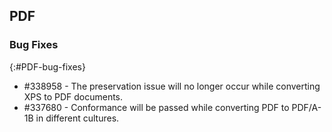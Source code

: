 ## PDF

### Bug Fixes
{:#PDF-bug-fixes}

* \#338958 - The preservation issue will no longer occur while converting XPS to PDF documents.
* \#337680 - Conformance will be passed while converting PDF to PDF/A-1B in different cultures.
